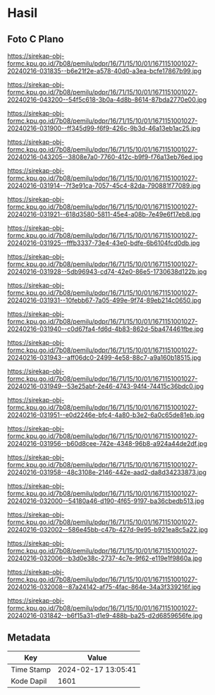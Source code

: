 # Hasil

## Foto C Plano

https://sirekap-obj-formc.kpu.go.id/7b08/pemilu/pdpr/16/71/15/10/01/1671151001027-20240216-031835--b6e21f2e-a578-40d0-a3ea-bcfe17867b99.jpg

https://sirekap-obj-formc.kpu.go.id/7b08/pemilu/pdpr/16/71/15/10/01/1671151001027-20240216-043200--54f5c618-3b0a-4d8b-8614-87bda2770e00.jpg

https://sirekap-obj-formc.kpu.go.id/7b08/pemilu/pdpr/16/71/15/10/01/1671151001027-20240216-031900--ff345d99-f6f9-426c-9b3d-46a13eb1ac25.jpg

https://sirekap-obj-formc.kpu.go.id/7b08/pemilu/pdpr/16/71/15/10/01/1671151001027-20240216-043205--3808e7a0-7760-412c-b9f9-f76a13eb76ed.jpg

https://sirekap-obj-formc.kpu.go.id/7b08/pemilu/pdpr/16/71/15/10/01/1671151001027-20240216-031914--7f3e91ca-7057-45c4-82da-790881f77089.jpg

https://sirekap-obj-formc.kpu.go.id/7b08/pemilu/pdpr/16/71/15/10/01/1671151001027-20240216-031921--618d3580-5811-45e4-a08b-7e49e6f17eb8.jpg

https://sirekap-obj-formc.kpu.go.id/7b08/pemilu/pdpr/16/71/15/10/01/1671151001027-20240216-031925--fffb3337-73e4-43e0-bdfe-6b6104fcd0db.jpg

https://sirekap-obj-formc.kpu.go.id/7b08/pemilu/pdpr/16/71/15/10/01/1671151001027-20240216-031928--5db96943-cd74-42e0-86e5-1730638d122b.jpg

https://sirekap-obj-formc.kpu.go.id/7b08/pemilu/pdpr/16/71/15/10/01/1671151001027-20240216-031931--10febb67-7a05-499e-9f74-89eb214c0650.jpg

https://sirekap-obj-formc.kpu.go.id/7b08/pemilu/pdpr/16/71/15/10/01/1671151001027-20240216-031940--c0d67fa4-fd6d-4b83-862d-5ba474461fbe.jpg

https://sirekap-obj-formc.kpu.go.id/7b08/pemilu/pdpr/16/71/15/10/01/1671151001027-20240216-031943--aff06dc0-2499-4e58-88c7-a9a160b18515.jpg

https://sirekap-obj-formc.kpu.go.id/7b08/pemilu/pdpr/16/71/15/10/01/1671151001027-20240216-031949--53e25abf-2e46-4743-94f4-74415c36bdc0.jpg

https://sirekap-obj-formc.kpu.go.id/7b08/pemilu/pdpr/16/71/15/10/01/1671151001027-20240216-031951--e0d2246e-bfc4-4a80-b3e2-6a0c65de81eb.jpg

https://sirekap-obj-formc.kpu.go.id/7b08/pemilu/pdpr/16/71/15/10/01/1671151001027-20240216-031956--b60d8cee-742e-4348-96b8-a924a44de2df.jpg

https://sirekap-obj-formc.kpu.go.id/7b08/pemilu/pdpr/16/71/15/10/01/1671151001027-20240216-031958--48c3108e-2146-442e-aad2-da8d34233873.jpg

https://sirekap-obj-formc.kpu.go.id/7b08/pemilu/pdpr/16/71/15/10/01/1671151001027-20240216-032000--54180a46-d190-4f65-9197-ba36cbedb513.jpg

https://sirekap-obj-formc.kpu.go.id/7b08/pemilu/pdpr/16/71/15/10/01/1671151001027-20240216-032002--586e45bb-c47b-427d-9e95-b921ea8c5a22.jpg

https://sirekap-obj-formc.kpu.go.id/7b08/pemilu/pdpr/16/71/15/10/01/1671151001027-20240216-032006--b3d0e38c-2737-4c7e-9f62-e119e1f9860a.jpg

https://sirekap-obj-formc.kpu.go.id/7b08/pemilu/pdpr/16/71/15/10/01/1671151001027-20240216-032008--87a24142-af75-4fac-864e-34a3f339216f.jpg

https://sirekap-obj-formc.kpu.go.id/7b08/pemilu/pdpr/16/71/15/10/01/1671151001027-20240216-031842--b6f15a31-d1e9-488b-ba25-d2d6859656fe.jpg


## Metadata

| Key        | Value               |
| ---------- | ------------------- |
| Time Stamp | 2024-02-17 13:05:41 |
| Kode Dapil | 1601                |



